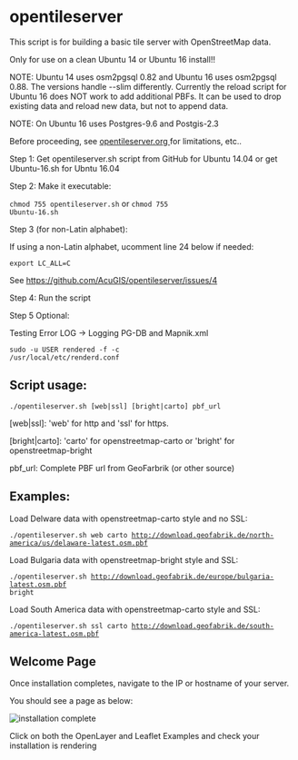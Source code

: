 # opentileserver

This script is for building a basic tile server with OpenStreetMap data.

Only for use on a clean Ubuntu 14 or Ubuntu 16 install!!

NOTE: Ubuntu 14 uses osm2pgsql 0.82 and Ubuntu 16 uses osm2pgsql 0.88. The versions handle --slim differently. Currently the reload script for Ubuntu 16 does NOT work to add additional PBFs. It can be used to drop existing data and reload new data, but not to append data.

NOTE: On Ubuntu 16 uses Postgres-9.6 and Postgis-2.3

Before proceeding, see <a href="opentileserver.org" target="blank"> opentileserver.org </a> for limitations, etc..

Step 1: Get opentileserver.sh script from GitHub for Ubuntu 14.04 or get Ubuntu-16.sh for Ubntu 16.04

Step 2: Make it executable:

<code>chmod 755 opentileserver.sh</code> or <code>chmod 755 Ubuntu-16.sh</code>

Step 3 (for non-Latin alphabet):

If using a non-Latin alphabet, ucomment line 24 below if needed:

<code>export LC_ALL=C</code>

See https://github.com/AcuGIS/opentileserver/issues/4

Step 4: Run the script

Step 5 Optional: 

Testing Error LOG -> Logging PG-DB and Mapnik.xml

<code>sudo -u USER rendered -f -c /usr/local/etc/renderd.conf</code>

## Script usage:

<code>./opentileserver.sh  [web|ssl] [bright|carto] pbf_url</code>

[web|ssl]: 'web' for http and 'ssl' for https.

[bright|carto]: 'carto' for openstreetmap-carto or 'bright' for openstreetmap-bright

pbf_url: Complete PBF url from GeoFarbrik (or other source)


## Examples:

Load Delware data with openstreetmap-carto style and no SSL:

<code>./opentileserver.sh web carto http://download.geofabrik.de/north-america/us/delaware-latest.osm.pbf </code>

Load Bulgaria data with openstreetmap-bright style and SSL:

<code>./opentileserver.sh http://download.geofabrik.de/europe/bulgaria-latest.osm.pbf bright</code>

Load South America data with openstreetmap-carto style and SSL:

<code>./opentileserver.sh ssl carto http://download.geofabrik.de/south-america-latest.osm.pbf </code>


## Welcome Page

Once installation completes, navigate to the IP or hostname of your server.

You should see a page as below:

![installation complete](http://opentileserver.org/assets/img/welcome.jpg)


Click on both the OpenLayer and Leaflet Examples and check your installation is rendering

